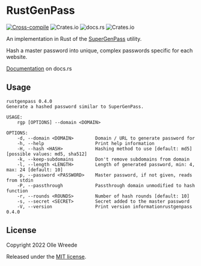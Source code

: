RustGenPass
===========

[![Cross-compile](https://github.com/ollej/rustgenpass/actions/workflows/crosscompile.yml/badge.svg)](https://github.com/ollej/rustgenpass/actions/workflows/crosscompile.yml) ![Crates.io](https://img.shields.io/crates/v/rustgenpass) ![docs.rs](https://img.shields.io/docsrs/rustgenpass) ![Crates.io](https://img.shields.io/crates/l/rustgenpass)

An implementation in Rust of the [SuperGenPass](https://chriszarate.github.io/supergenpass/) utility.

Hash a master password into unique, complex passwords specific for each
website.

[Documentation](https://docs.rs/rustgenpass/latest/rustgenpass/) on docs.rs

Usage
-----

```
rustgenpass 0.4.0
Generate a hashed password similar to SuperGenPass.

USAGE:
    rgp [OPTIONS] --domain <DOMAIN>

OPTIONS:
    -d, --domain <DOMAIN>        Domain / URL to generate password for
    -h, --help                   Print help information
    -H, --hash <HASH>            Hashing method to use [default: md5] [possible values: md5, sha512]
    -k, --keep-subdomains        Don't remove subdomains from domain
    -l, --length <LENGTH>        Length of generated password, min: 4, max: 24 [default: 10]
    -p, --password <PASSWORD>    Master password, if not given, reads from stdin
    -P, --passthrough            Passthrough domain unmodified to hash function
    -r, --rounds <ROUNDS>        Number of hash rounds [default: 10]
    -s, --secret <SECRET>        Secret added to the master password
    -V, --version                Print version informationrustgenpass 0.4.0
```

License
-------

Copyright 2022 Olle Wreede

Released under the [MIT license](https://opensource.org/licenses/MIT).
